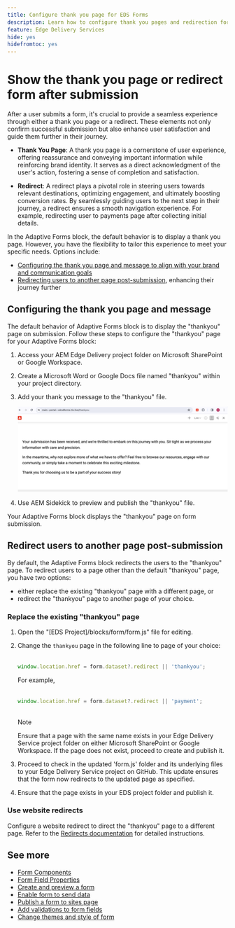 ```yaml
---
title: Configure thank you page for EDS Forms
description: Learn how to configure thank you pages and redirection for EDS Forms to optimize user experience and streamline user journeys.
feature: Edge Delivery Services
hide: yes
hidefromtoc: yes
---
```


# Show the thank you page or redirect form after submission

After a user submits a form, it's crucial to provide a seamless experience through either a thank you page or a redirect. These elements not only confirm successful submission but also enhance user satisfaction and guide them further in their journey.

* **Thank You Page**: A thank you page is a cornerstone of user experience, offering reassurance and conveying important information while reinforcing brand identity. It serves as a direct acknowledgment of the user's action, fostering a sense of completion and satisfaction.

* **Redirect**: A redirect plays a pivotal role in steering users towards relevant destinations, optimizing engagement, and ultimately boosting conversion rates. By seamlessly guiding users to the next step in their journey, a redirect ensures a smooth navigation experience. For example, redirecting user to payments page after collecting initial details. 

In the Adaptive Forms block, the default behavior is to display a thank you page. However, you have the flexibility to tailor this experience to meet your specific needs. Options include:

* [Configuring the thank you page and message to align with your brand and communication goals](#configuring-the-thank-you-page-and-message) 
* [Redirecting users to another page post-submission](#redirect-users-to-another-page-post-submission), enhancing their journey further

## Configuring the thank you page and message

The default behavior of Adaptive Forms block is to display the "thankyou" page on submission. Follow these steps to configure the "thankyou" page for your Adaptive Forms block:

1. Access your AEM Edge Delivery project folder on Microsoft SharePoint or Google Workspace.
1. Create a Microsoft Word or Google Docs file named "thankyou" within your project directory.
1. Add your thank you message to the "thankyou" file. </br>
   
    ![Example thank you page](/help/edge/assets/sample-thankyou-page.png) 

1. Use AEM Sidekick to preview and publish the "thankyou" file.

 Your Adaptive Forms block displays the "thankyou" page on form submission. 

## Redirect users to another page post-submission

By default, the Adaptive Forms block redirects the users to the "thankyou" page. To redirect users to a page other than the default "thankyou" page, you have two options: 

* either replace the existing "thankyou" page with a different page, or 
* redirect the "thankyou" page to another page of your choice.

### Replace the existing "thankyou" page

1. Open the "[EDS Project]/blocks/form/form.js" file for editing.
1. Change the `thankyou` page in the following line to page of your choice:

    ```JavaScript

    window.location.href = form.dataset?.redirect || 'thankyou';


    ```

    For example,

    ```JavaScript

    window.location.href = form.dataset?.redirect || 'payment';
        
    ```
    
    >[!NOTE]
    >
    > Ensure that a page with the same name exists in your Edge Delivery Service project folder on either Microsoft SharePoint or Google Workspace. If the page does not exist, proceed to create and publish it.  

1. Proceed to check in the updated 'form.js' folder and its underlying files to your Edge Delivery Service project on GitHub. This update ensures that the form now redirects to the updated page as specified.

1. Ensure that the page exists in your EDS project folder and publish it.


### Use website redirects

Configure a website redirect to direct the "thankyou" page to a different page. Refer to the [Redirects documentation](https://www.aem.live/docs/redirects) for detailed instructions.

## See more

* [Form Components](/help/edge/docs/forms/form-components.md)
* [Form Field Properties](/help/edge/docs/forms/eds-form-field-properties)
* [Create and preview a form](/help/edge/docs/forms/create-forms.md)
* [Enable form to send data](/help/edge/docs/forms/submit-forms.md)
* [Publish a form to sites page](/help/edge/docs/forms/publish-eds-forms.md)
* [Add validations to form fields](/help/edge/docs/forms/validate-forms.md)
* [Change themes and style of form](/help/edge/docs/forms/style-theme-forms.md)
